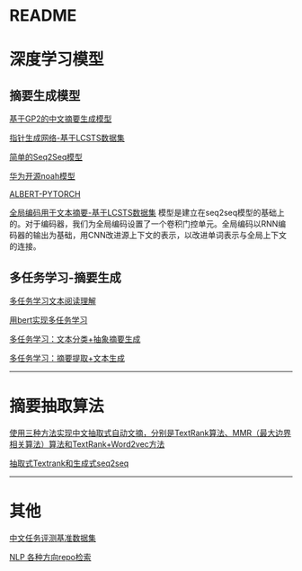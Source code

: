 README
===========================
# 深度学习模型

## 摘要生成模型
[基于GP2的中文摘要生成模型](https://github.com/qingkongzhiqian/GPT2-Summary) 

[指针生成网络-基于LCSTS数据集](https://github.com/LowinLi/Text-Summarizer-Pytorch-Chinese)

[简单的Seq2Seq模型](https://github.com/bentrevett/pytorch-seq2seq)

[华为开源noah模型](https://github.com/huawei-noah/Pretrained-Language-Model)

[ALBERT-PYTORCH](https://github.com/lonePatient/albert_pytorch)

[全局编码用于文本摘要-基于LCSTS数据集](https://github.com/lancopku/Global-Encoding)
模型是建立在seq2seq模型的基础上的。对于编码器，我们为全局编码设置了一个卷积门控单元。全局编码以RNN编码器的输出为基础，用CNN改进源上下文的表示，以改进单词表示与全局上下文的连接。

## 多任务学习-摘要生成
[多任务学习文本阅读理解](https://github.com/xycforgithub/MultiTask-MRC)

[用bert实现多任务学习](https://github.com/JayYip/bert-multitask-learning)

[多任务学习：文本分类+抽象摘要生成](https://github.com/JohnMBrandt/text-classification)

[多任务学习：摘要提取+文本生成](https://github.com/yottabytt/pytorch_mtl)

[]()

**************

# 摘要抽取算法
[使用三种方法实现中文抽取式自动文摘，分别是TextRank算法、MMR（最大边界相关算法）算法和TextRank+Word2vec方法](https://github.com/God-Fish-X/Extractable-automatic-Text)

[抽取式Textrank和生成式seq2seq](https://github.com/ztz818/Automatic-generation-of-text-summaries)
[]()
[]()

************

# 其他
[中文任务评测基准数据集](https://github.com/CLUEbenchmark/CLUE)

[NLP 各种方向repo检索](https://github.com/fighting41love/funNLP)
